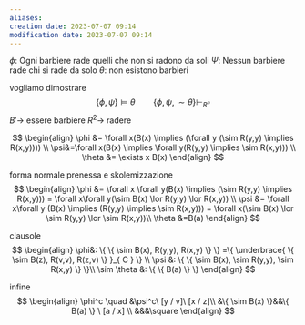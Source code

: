 ```yaml
---
aliases: 
creation date: 2023-07-07 09:14
modification date: 2023-07-07 09:14
---
```


$\phi :$ Ogni barbiere rade quelli che non si radono da soli
$\Psi :$ Nessun barbiere rade chi si rade da solo
$\theta  :$ non esistono barbieri

vogliamo dimostrare
$$ \{ \phi,\psi  \}\vDash \theta \qquad \{ \phi,\psi,\sim \theta \} \vdash_{R} \square$$
$B' \to$ essere barbiere
$R^2 \to$ radere

$$ \begin{align}
\phi &= \forall x(B(x)  \implies (\forall y  (\sim R(y,y) \implies R(x,y)))) \\
\psi&=\forall x(B(x) \implies \forall y(R(y,y) \implies \sim R(x,y))) \\
\theta &= \exists x B(x) 
\end{align} $$

forma normale prenessa e skolemizzazione
$$ \begin{align}
\phi &= \forall x \forall y(B(x) \implies (\sim R(y,y) \implies R(x,y))) = \forall x\forall y(\sim B(x) \lor R(y,y) \lor R(x,y)) \\
\psi &= \forall x\forall y (B(x) \implies (R(y,y) \implies \sim R(x,y))) = \forall x(\sim B(x) \lor \sim R(y,y) \lor \sim R(x,y))\\
\theta &=B(a)
\end{align} $$

clausole
$$ \begin{align}
\phi&: \{ \{ \sim B(x), R(y,y), R(x,y) \} \} =\{ \underbrace{ \{ \sim B(z), R(v,v), R(z,v) \} }_{ C } \} \\
\psi &: \{ \{ \sim B(x), \sim R(y,y), \sim R(x,y) \} \}\\
\sim \theta &: \{ \{ B(a) \} \}
\end{align} $$

infine
$$ \begin{align}
\phi^c \quad &\psi^c\ [y / v]\ [x / z]\\
&\{ \sim B(x) \}&&\{ B(a) \} \ [a / x] \\
&&&\square
\end{align} $$
